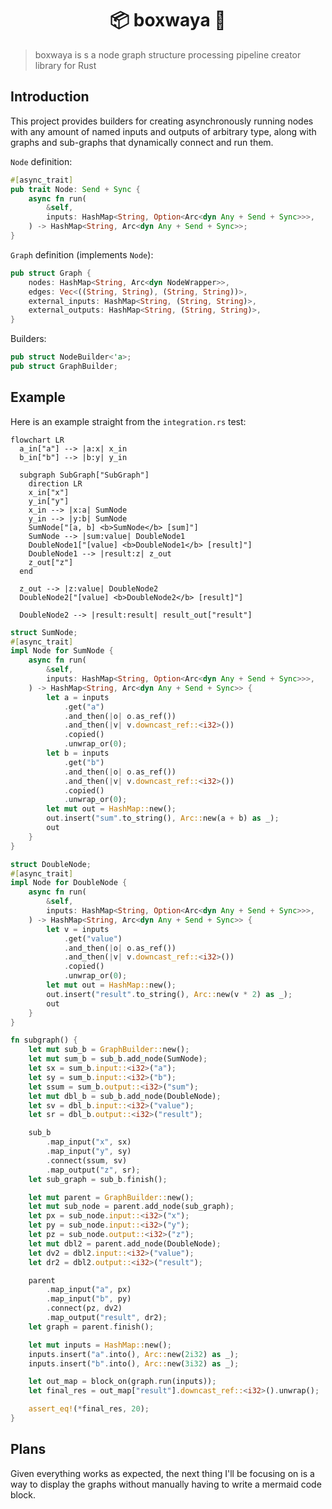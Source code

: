 <h1 align="center"> 📦 boxwaya 🔌 </h1>

> boxwaya is s a node graph structure processing pipeline creator library for Rust 

## Introduction

This project provides builders for creating asynchronously running nodes with any amount of named inputs and outputs of arbitrary type, along with graphs and sub-graphs that dynamically connect and run them. 

`Node` definition:

```Rust
#[async_trait]
pub trait Node: Send + Sync {
    async fn run(
        &self,
        inputs: HashMap<String, Option<Arc<dyn Any + Send + Sync>>>,
    ) -> HashMap<String, Arc<dyn Any + Send + Sync>>;
}
```

`Graph` definition (implements `Node`):

```Rust
pub struct Graph {
    nodes: HashMap<String, Arc<dyn NodeWrapper>>,
    edges: Vec<((String, String), (String, String))>,
    external_inputs: HashMap<String, (String, String)>,
    external_outputs: HashMap<String, (String, String)>,
}
```

Builders:

```Rust
pub struct NodeBuilder<'a>;
pub struct GraphBuilder;
```

## Example

Here is an example straight from the `integration.rs` test:

```mermaid
flowchart LR
  a_in["a"] --> |a:x| x_in
  b_in["b"] --> |b:y| y_in

  subgraph SubGraph["SubGraph"]
    direction LR
    x_in["x"]
    y_in["y"]
    x_in --> |x:a| SumNode
    y_in --> |y:b| SumNode
    SumNode["[a, b] <b>SumNode</b> [sum]"]
    SumNode --> |sum:value| DoubleNode1
    DoubleNode1["[value] <b>DoubleNode1</b> [result]"]
    DoubleNode1 --> |result:z| z_out
    z_out["z"]
  end
  
  z_out --> |z:value| DoubleNode2
  DoubleNode2["[value] <b>DoubleNode2</b> [result]"]

  DoubleNode2 --> |result:result| result_out["result"]
```

```Rust
struct SumNode;
#[async_trait]
impl Node for SumNode {
    async fn run(
        &self,
        inputs: HashMap<String, Option<Arc<dyn Any + Send + Sync>>>,
    ) -> HashMap<String, Arc<dyn Any + Send + Sync>> {
        let a = inputs
            .get("a")
            .and_then(|o| o.as_ref())
            .and_then(|v| v.downcast_ref::<i32>())
            .copied()
            .unwrap_or(0);
        let b = inputs
            .get("b")
            .and_then(|o| o.as_ref())
            .and_then(|v| v.downcast_ref::<i32>())
            .copied()
            .unwrap_or(0);
        let mut out = HashMap::new();
        out.insert("sum".to_string(), Arc::new(a + b) as _);
        out
    }
}

struct DoubleNode;
#[async_trait]
impl Node for DoubleNode {
    async fn run(
        &self,
        inputs: HashMap<String, Option<Arc<dyn Any + Send + Sync>>>,
    ) -> HashMap<String, Arc<dyn Any + Send + Sync>> {
        let v = inputs
            .get("value")
            .and_then(|o| o.as_ref())
            .and_then(|v| v.downcast_ref::<i32>())
            .copied()
            .unwrap_or(0);
        let mut out = HashMap::new();
        out.insert("result".to_string(), Arc::new(v * 2) as _);
        out
    }
}

fn subgraph() {
    let mut sub_b = GraphBuilder::new();
    let mut sum_b = sub_b.add_node(SumNode);
    let sx = sum_b.input::<i32>("a");
    let sy = sum_b.input::<i32>("b");
    let ssum = sum_b.output::<i32>("sum");
    let mut dbl_b = sub_b.add_node(DoubleNode);
    let sv = dbl_b.input::<i32>("value");
    let sr = dbl_b.output::<i32>("result");

    sub_b
        .map_input("x", sx)
        .map_input("y", sy)
        .connect(ssum, sv)
        .map_output("z", sr);
    let sub_graph = sub_b.finish();

    let mut parent = GraphBuilder::new();
    let mut sub_node = parent.add_node(sub_graph);
    let px = sub_node.input::<i32>("x");
    let py = sub_node.input::<i32>("y");
    let pz = sub_node.output::<i32>("z");
    let mut dbl2 = parent.add_node(DoubleNode);
    let dv2 = dbl2.input::<i32>("value");
    let dr2 = dbl2.output::<i32>("result");

    parent
        .map_input("a", px)
        .map_input("b", py)
        .connect(pz, dv2)
        .map_output("result", dr2);
    let graph = parent.finish();

    let mut inputs = HashMap::new();
    inputs.insert("a".into(), Arc::new(2i32) as _);
    inputs.insert("b".into(), Arc::new(3i32) as _);

    let out_map = block_on(graph.run(inputs));
    let final_res = out_map["result"].downcast_ref::<i32>().unwrap();

    assert_eq!(*final_res, 20);
}
```

## Plans

Given everything works as expected, the next thing I'll be focusing on is a way to display the graphs without manually having to write a mermaid code block.
